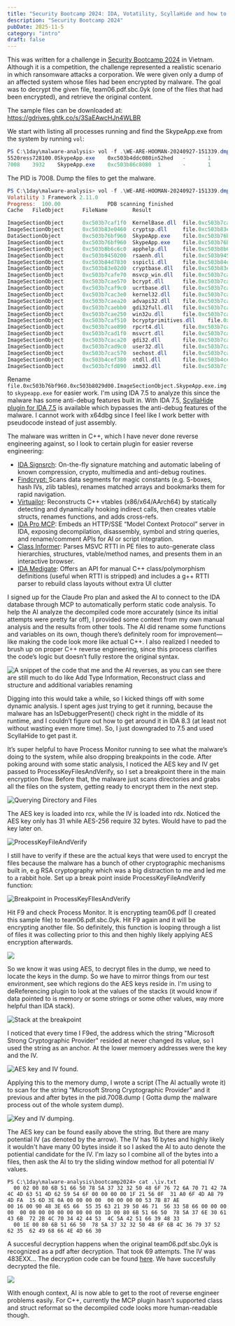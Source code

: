 ```yaml
---
title: "Security Bootcamp 2024: IDA, Votatility, ScyllaHide and how to restore a system encrypted by malware."
description: "Security Bootcamp 2024"
pubDate: 2025-11-5
category: "intro"
draft: false
---
```


This was written for a challenge in [Security Bootcamp 2024](http://securitybootcamp.org.vn/) in Vietnam. Although it is a competition, the challenge represented a realistic scenario in which ransomware attacks a corporation. We were given only a dump of an affected system whose files had been encrypted by malware. The goal was to decrypt the given file, team06.pdf.sbc.0yk (one of the files that had been encrypted), and retrieve the original content.

The sample files can be downloaded at: https://gdrives.ghtk.co/s/3SaEAwcHJn4WLBR 

We start with listing all processes running and find the SkypeApp.exe from the system by running `vol`:

```powershell
PS C:\1day\malware-analysis> vol -f .\WE-ARE-HOOMAN-20240927-151339.dmp windows.pslist.PsList | findstr "SkypeApp.exe"
5520ress728100.0SkypeApp.exe    0xc503b4ddc080in52hed   -       1       False   2024-09-27 15:11:21.000000 UTC  N/A     Disabled
7008    3932    SkypeApp.exe    0xc503b86c8080  1       -       1       False   2024-09-27 15:13:33.000000 UTC  N/A     Disabled
```

The PID is 7008. Dump the files to get the malware.

```powershell
PS C:\1day\malware-analysis> vol -f .\WE-ARE-HOOMAN-20240927-151339.dmp windows.dumpfiles.DumpFiles --pid 7008
Volatility 3 Framework 2.11.0
Progress:  100.00               PDB scanning finished
Cache   FileObject      FileName        Result

ImageSectionObject      0xc503b7caf1f0  KernelBase.dll  file.0xc503b7caf1f0.0xc503b4095590.ImageSectionObject.KernelBase.dll.img
ImageSectionObject      0xc503b83e0460  cryptsp.dll     file.0xc503b83e0460.0xc503b7c6cd30.ImageSectionObject.cryptsp.dll.img
DataSectionObject       0xc503b76bf960  SkypeApp.exe    file.0xc503b76bf960.0xc503b710caf0.DataSectionObject.SkypeApp.exe.dat
ImageSectionObject      0xc503b76bf960  SkypeApp.exe    file.0xc503b76bf960.0xc503b8029d00.ImageSectionObject.SkypeApp.exe.img
ImageSectionObject      0xc503b8b6c6c0  apphelp.dll     file.0xc503b8b6c6c0.0xc503b8b62010.ImageSectionObject.apphelp.dll.img
ImageSectionObject      0xc503b9450200  rsaenh.dll      file.0xc503b9450200.0xc503b83d2a20.ImageSectionObject.rsaenh.dll.img
ImageSectionObject      0xc503b84d7830  sspicli.dll     file.0xc503b84d7830.0xc503b837ccc0.ImageSectionObject.sspicli.dll.img
ImageSectionObject      0xc503b83e02d0  cryptbase.dll   file.0xc503b83e02d0.0xc503b4674050.ImageSectionObject.cryptbase.dll.img
ImageSectionObject      0xc503b7cafe70  msvcp_win.dll   file.0xc503b7cafe70.0xc503b4095050.ImageSectionObject.msvcp_win.dll.img
ImageSectionObject      0xc503b7cae570  bcrypt.dll      file.0xc503b7cae570.0xc503b7c6d550.ImageSectionObject.bcrypt.dll.img
ImageSectionObject      0xc503b7caf9c0  ucrtbase.dll    file.0xc503b7caf9c0.0xc503b7c8ed80.ImageSectionObject.ucrtbase.dll.img
ImageSectionObject      0xc503b7cac3e0  kernel32.dll    file.0xc503b7cac3e0.0xc503b7c8e010.ImageSectionObject.kernel32.dll.img
ImageSectionObject      0xc503b7caea20  advapi32.dll    file.0xc503b7caea20.0xc503b7c802b0.ImageSectionObject.advapi32.dll.img
ImageSectionObject      0xc503b7caebb0  gdi32full.dll   file.0xc503b7caebb0.0xc503b7c80010.ImageSectionObject.gdi32full.dll.img
ImageSectionObject      0xc503b7cae250  win32u.dll      file.0xc503b7cae250.0xc503b460a7a0.ImageSectionObject.win32u.dll.img
ImageSectionObject      0xc503b7caf510  bcryptprimitives.dll    file.0xc503b7caf510.0xc503b460aa00.ImageSectionObject.bcryptprimitives.dll.img
ImageSectionObject      0xc503b7cae890  rpcrt4.dll      file.0xc503b7cae890.0xc503b7c6b010.ImageSectionObject.rpcrt4.dll.img
ImageSectionObject      0xc503b7cad1f0  msvcrt.dll      file.0xc503b7cad1f0.0xc503b460b010.ImageSectionObject.msvcrt.dll.img
ImageSectionObject      0xc503b7caca20  gdi32.dll       file.0xc503b7caca20.0xc503b7c6f010.ImageSectionObject.gdi32.dll.img
ImageSectionObject      0xc503b7cad9c0  user32.dll      file.0xc503b7cad9c0.0xc503b7c6e2b0.ImageSectionObject.user32.dll.img
ImageSectionObject      0xc503b7cac570  sechost.dll     file.0xc503b7cac570.0xc503b7c8e2b0.ImageSectionObject.sechost.dll.img
ImageSectionObject      0xc503b4cef380  ntdll.dll       file.0xc503b4cef380.0xc503b4c67050.ImageSectionObject.ntdll.dll.img
ImageSectionObject      0xc503b7cfd890  imm32.dll       file.0xc503b7cfd890.0xc503b7c6f550.ImageSectionObject.imm32.dll.img
```

Rename `file.0xc503b76bf960.0xc503b8029d00.ImageSectionObject.SkypeApp.exe.img` to `skypeapp.exe` for easier work. I'm using IDA 7.5 to analyze this since the malware has some anti-debug features built in. With IDA 7.5, [ScyllaHide plugin for IDA 7.5](https://github.com/notify-bibi/ScyllaHide-IDA7.5) is available which bypasses the anti-debug features of the malware. I cannot work with x64dbg since I feel like I work better with pseudocode instead of just assembly.



The malware was written in C++, which I have never done reverse engineering against, so I look to certain plugin for easier reverse engineering:

* [IDA Signsrch](https://github.com/nihilus/IDA_Signsrch): On-the-fly signature matching and automatic labeling of known compression, crypto, multimedia and anti-debug routines.
* [Findcrypt: ](https://github.com/polymorf/findcrypt-yara)Scans data segments for magic constants (e.g. S-boxes, hash IVs, zlib tables), renames matched arrays and bookmarks them for rapid navigation.
* [Virtuailor](https://github.com/0xgalz/Virtuailor): Reconstructs C++ vtables (x86/x64/AArch64) by statically detecting and dynamically hooking indirect calls, then creates vtable structs, renames functions, and adds cross-refs.
* [IDA Pro MCP](https://github.com/mrexodia/ida-pro-mcp): Embeds an HTTP/SSE “Model Context Protocol” server in IDA, exposing decompilation, disassembly, symbol and string queries, and rename/comment APIs for AI or script integration.
* [Class Informer](https://github.com/kweatherman/IDA_ClassInformer_PlugIn): Parses MSVC RTTI in PE files to auto-generate class hierarchies, structures, vtable/method names, and presents them in an interactive browser.
* [IDA Medigate](https://github.com/medigateio/ida_medigate/): Offers an API for manual C++ class/polymorphism definitions (useful when RTTI is stripped) and includes a g++ RTTI parser to rebuild class layouts without extra UI clutter



I signed up for the Claude Pro plan and asked the AI to connect to the IDA database through MCP to automatically perform static code analysis. To help the AI analyze the decompiled code more accurately (since its initial attempts were pretty far off), I provided some context from my own manual analysis and the results from other tools. The AI did rename some functions and variables on its own, though there’s definitely room for improvement—like making the code look more like actual C++. I also realized I needed to brush up on proper C++ reverse engineering, since this process clarifies the code’s logic but doesn’t fully restore the original syntax.

![](assets/uxcO6S0_bCUyHZ3nKYVBctnHbD8pUJQN7EzzxNsIp3o=.png "A snippet of the code that me and the AI reverses, as you can see there are still much to do like Add Type Information, Reconstruct class and structure and additional variables renaming")



Digging into this would take a while, so I kicked things off with some dynamic analysis. I spent ages just trying to get it running, because the malware has an IsDebuggerPresent() check right in the middle of its runtime, and I couldn’t figure out how to get around it in IDA 8.3 (at least not without wasting even more time). So, I just downgraded to 7.5 and used ScyllaHide to get past it.

It’s super helpful to have Process Monitor running to see what the malware’s doing to the system, while also dropping breakpoints in the code. After poking around with some static analysis, I noticed the AES key and IV get passed to ProcessKeyFilesAndVerify, so I set a breakpoint there in the main encryption flow. Before that, the malware just scans directories and grabs all the files on the system, getting ready to encrypt them in the next step.

![](assets/7naWDzV4AJFH78gvul5Hs9UnHHFT1SfTiFv6E-lUvwE=.png "Querying Directory and Files")

The AES key is loaded into rcx, while the IV is loaded into rdx. Noticed the AES key only has 31  while AES-256 require 32 bytes. Would have to pad the key later on.

![](assets/ulX-Hgt6eg99E8uXS_fIlsh8HrbG5rIyOzydiz1E0NE=.png "ProcessKeyFileAndVerify")

I still have to verify if these are the actual keys that were used to encrypt the files because the malware has a bunch of other cryptographic mechanisms built in, e.g RSA cryptography which was a big distraction to me and led me to a rabbit hole. Set up a break point inside ProcessKeyFileAndVerify function:


![](assets/jNktVHtJl6597ENk7PNvZZbZBlVzvI7vqn7p1nDo0pE=.png "Breakpoint in ProcessKeyFIlesAndVerify")

Hit F9 and check Process Monitor. It is encrypting team06.pdf (I created this sample file) to team06.pdf.sbc.0yk. Hit F9 again and it will be encrypting another file. So definitely, this function is looping through a list of files it was collecting prior to this and then highly likely applying AES encryption afterwards.

![](assets/pSt7STFRpudRLznJ4YRH9UmDfkh3P341lS-j3epPRA8=.png)

So we know it was using AES, to decrypt files in the dump, we need to locate the keys in the dump. So we have to mirror things from our test environment, see which regions do the AES keys reside in. I'm using to deReferencing plugin to look at the values of the stacks (it would know if data pointed to is memory or some strings or some other values, way more helpful than IDA stack).

![](assets/ESI--0ytqsz2TQMku4XacOqzt5RycEEMLV6MRls9sqY=.png "Stack at the breakpoint")

I noticed that every time I F9ed, the address which the string "Microsoft Strong Cryptographic Provider" resided at never changed its value, so I used the string as an anchor. At the lower memoery addresses were the key and the IV.

![](assets/wNG0VSdGIfwcjkUmVgjl5YeoksvRerQF5gqCqNmJrZI=.png "AES key and IV found.")

Applying this to the memory dump, I wrote a script (The AI actually wrote it) to scan for the string "Microsoft Strong Cryptographic Provider" and it previous and after bytes in the pid.7008.dump ( Gotta dump the malware process out of the whole system dump).

![](assets/Xfd562OXa1v3Mzd8aG3me2OJ7icLHZyh_g6V6QO43dg=.png "Key and IV dumping.")

The AES key can be found easily above the string. But there are many potential IV (as denoted by the arrow). The IV has 16 bytes and highly likely it wouldn't have many 00 bytes inside it so I asked the AI to auto denote the potiential candidate for the IV. I'm lazy so I combine all of the bytes into a files, then ask the AI to try the sliding window method for all potential IV values. 

```
PS C:\1day\malware-analysis\bootcamp2024> cat .\iv.txt
  00 02 00 80 6B 51 66 50 78 5A 37 32 32 50 48 6F 76 72 6A 70 71 42 7A 4C 4D 63 51 4D 62 59 54 6F 00 00 00 00 1F 21 56 0F  31 A0 6F 4D A8 79 4D FA  15 6D 3E 0A 00 00 00 00  00 00 00 00 53 7B 87 AE
00 16 00 90 48 3E 65 66  55 35 63 21 39 50 46 71  56 33 58 66 00 00 00 00  00 00 00 00 00 00 00 00 00 1D 00 80 6B 51 66 50  78 5A 37 6E 30 61 43 6B  72 2B 4C 70 34 42 44 53  4C 5A 42 51 66 39 48 33
  00 1E 00 80 6B 51 66 50  78 5A 37 32 32 50 48 6F 6B 4C 36 79 37 52 62 35  62 49 68 66 4E 4D 66 30
```

A succesful decryption happens when the original team06.pdf.sbc.0yk is recognized as a pdf after decryption. That took 69 attempts. The IV was 483EXX... The decryption code can be found [here](https://gdrives.ghtk.co/s/3SaEAwcHJn4WLBR?dir=undefined\&openfile=26767328). We have succesfully decrypted the file.

![](assets/KbvqGwCyo7tspDdPMPsnVTQf4eapwOLkyLyEgfLlJuo=.png)



With enough context, AI is now able to get to the root of reverse engineer problems easily. For C++, currently the MCP plugin hasn't supported class and struct reformat so the decompiled code looks more human-readable though.

